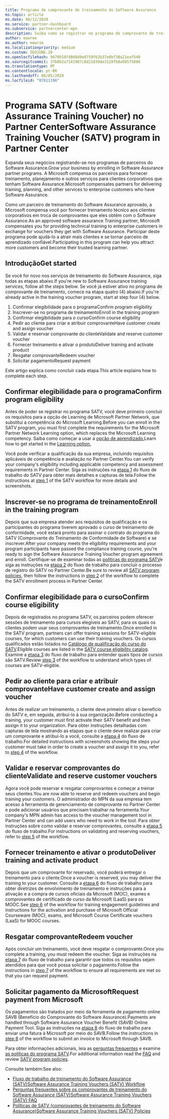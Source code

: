```yaml
---
title: Programa de comprovante de treinamento do Software Assurance
ms.topic: article
ms.date: 06/12/2020
ms.service: partner-dashboard
ms.subservice: partnercenter-mpn
description: Saiba como se registrar no programa de comprovante de treinamento do Software Assurance para que você possa se compensar em fornecer treinamento e planejamento para clientes corporativos.
author: mowree
ms.author: mowrim
ms.localizationpriority: medium
ms.custom: SEOJUNE.20
ms.openlocfilehash: 9470918fd868d9e8759f62b37e0bf30a21eaf540
ms.sourcegitcommit: 37b0b2a7141907c8d21839de3128fb8a98575886
ms.translationtype: MT
ms.contentlocale: pt-BR
ms.lasthandoff: 08/05/2020
ms.locfileid: "87811196"
---
```

# <a name="software-assurance-training-voucher-satv-program-in-partner-center"></a><span data-ttu-id="1e149-103">Programa SATV (Software Assurance Training Voucher) no Partner Center</span><span class="sxs-lookup"><span data-stu-id="1e149-103">Software Assurance Training Voucher (SATV) program in Partner Center</span></span>

<span data-ttu-id="1e149-104">Expanda seus negócios registrando-se nos programas de parceiros do Software Assurance.</span><span class="sxs-lookup"><span data-stu-id="1e149-104">Grow your business by enrolling in Software Assurance partner programs.</span></span> <span data-ttu-id="1e149-105">A Microsoft compensa os parceiros para fornecer treinamento, planejamento e outros serviços para clientes corporativos que tenham Software Assurance.</span><span class="sxs-lookup"><span data-stu-id="1e149-105">Microsoft compensates partners for delivering training, planning, and other services to enterprise customers who have Software Assurance.</span></span>

<span data-ttu-id="1e149-106">Como um parceiro de treinamento do Software Assurance aprovado, a Microsoft compensa você por fornecer treinamento técnico aos clientes corporativos em troca de comprovantes que eles obtêm com o Software Assurance.</span><span class="sxs-lookup"><span data-stu-id="1e149-106">As an approved software assurance Training partner, Microsoft compensates you for providing technical training to enterprise customers in exchange for vouchers they get with Software Assurance.</span></span> <span data-ttu-id="1e149-107">Participar deste programa pode ajudá-lo a atrair mais clientes e se tornar parceiro de aprendizado confiável.</span><span class="sxs-lookup"><span data-stu-id="1e149-107">Participating in this program can help you attract more customers and become their trusted learning partner.</span></span>

## <a name="get-started"></a><span data-ttu-id="1e149-108">Introdução</span><span class="sxs-lookup"><span data-stu-id="1e149-108">Get started</span></span>

<span data-ttu-id="1e149-109">Se você for novo nos serviços de treinamento do Software Assurance, siga todas as etapas abaixo.</span><span class="sxs-lookup"><span data-stu-id="1e149-109">If you're new to Software Assurance training services, follow all the steps below.</span></span> <span data-ttu-id="1e149-110">Se você já estiver ativo no programa de comprovante de treinamento, comece na etapa quatro (4) abaixo.</span><span class="sxs-lookup"><span data-stu-id="1e149-110">If you're already active in the training voucher program, start at step four (4) below.</span></span> 

1. <span data-ttu-id="1e149-111">Confirmar elegibilidade para o programa</span><span class="sxs-lookup"><span data-stu-id="1e149-111">Confirm program eligibility</span></span>
2. <span data-ttu-id="1e149-112">Inscrever-se no programa de treinamento</span><span class="sxs-lookup"><span data-stu-id="1e149-112">Enroll in the training program</span></span>
3. <span data-ttu-id="1e149-113">Confirmar elegibilidade para o curso</span><span class="sxs-lookup"><span data-stu-id="1e149-113">Confirm course eligibility</span></span>
4. <span data-ttu-id="1e149-114">Pedir ao cliente para criar e atribuir comprovante</span><span class="sxs-lookup"><span data-stu-id="1e149-114">Have customer create and assign voucher</span></span>
5. <span data-ttu-id="1e149-115">Validar e reservar comprovante do cliente</span><span class="sxs-lookup"><span data-stu-id="1e149-115">Validate and reserve customer voucher</span></span>
6. <span data-ttu-id="1e149-116">Fornecer treinamento e ativar o produto</span><span class="sxs-lookup"><span data-stu-id="1e149-116">Deliver training and activate product</span></span>
7. <span data-ttu-id="1e149-117">Resgatar comprovante</span><span class="sxs-lookup"><span data-stu-id="1e149-117">Redeem voucher</span></span>
8. <span data-ttu-id="1e149-118">Solicitar pagamento</span><span class="sxs-lookup"><span data-stu-id="1e149-118">Request payment</span></span>

<span data-ttu-id="1e149-119">Este artigo explica como concluir cada etapa.</span><span class="sxs-lookup"><span data-stu-id="1e149-119">This article explains how to complete each step.</span></span>

## <a name="confirm-program-eligibility"></a><span data-ttu-id="1e149-120">Confirmar elegibilidade para o programa</span><span class="sxs-lookup"><span data-stu-id="1e149-120">Confirm program eligibility</span></span>

<span data-ttu-id="1e149-121">Antes de poder se registrar no programa SATV, você deve primeiro concluir os requisitos para a opção de Learning de Microsoft Partner Network, que substitui a competência do Microsoft Learning.</span><span class="sxs-lookup"><span data-stu-id="1e149-121">Before you can enroll in the SATV program, you must first complete the requirements for the Microsoft Partner Network Learning option, which replaces the Microsoft Learning competency.</span></span> <span data-ttu-id="1e149-122">Saiba como começar a usar a [opção de aprendizado.](https://partner.microsoft.com/membership/learning-partners)</span><span class="sxs-lookup"><span data-stu-id="1e149-122">Learn how to get started in the [Learning option.](https://partner.microsoft.com/membership/learning-partners)</span></span>

<span data-ttu-id="1e149-123">Você pode verificar a qualificação da sua empresa, incluindo requisitos aplicáveis de competência e avaliação no Partner Center.</span><span class="sxs-lookup"><span data-stu-id="1e149-123">You can verify your company's eligibility including applicable competency and assessment requirements in Partner Center.</span></span> <span data-ttu-id="1e149-124">Siga as instruções na [etapa 1](https://query.prod.cms.rt.microsoft.com/cms/api/am/binary/RE4s3bB) do fluxo de trabalho do SATV para obter mais detalhes e capturas de tela.</span><span class="sxs-lookup"><span data-stu-id="1e149-124">Follow the instructions at [step 1](https://query.prod.cms.rt.microsoft.com/cms/api/am/binary/RE4s3bB) of the SATV workflow for more details and screenshots.</span></span>

## <a name="enroll-in-the-training-program"></a><span data-ttu-id="1e149-125">Inscrever-se no programa de treinamento</span><span class="sxs-lookup"><span data-stu-id="1e149-125">Enroll in the training program</span></span>

<span data-ttu-id="1e149-126">Depois que sua empresa atender aos requisitos de qualificação e os participantes do programa tiverem aprovado o curso de treinamento de conformidade, você estará pronto para assinar o contrato do programa do SATV (Comprovante do Treinamento de Conformidade de Software) e se inscrever.</span><span class="sxs-lookup"><span data-stu-id="1e149-126">After your company meets the eligibility requirements and your program participants have passed the compliance training course, you're ready to sign the Software Assurance Training Voucher program agreement and enroll.</span></span> <span data-ttu-id="1e149-127">Certifique-se de examinar todas as [políticas do programa SATV](https://query.prod.cms.rt.microsoft.com/cms/api/am/binary/RE3koEP)e siga as instruções na [etapa 2](https://query.prod.cms.rt.microsoft.com/cms/api/am/binary/RE4s3bB) do fluxo de trabalho para concluir o processo de registro do SATV no Partner Center.</span><span class="sxs-lookup"><span data-stu-id="1e149-127">Be sure to review all [SATV program policies](https://query.prod.cms.rt.microsoft.com/cms/api/am/binary/RE3koEP), then follow the instructions in [step 2](https://query.prod.cms.rt.microsoft.com/cms/api/am/binary/RE4s3bB) of the workflow to complete the SATV enrollment process in Partner Center.</span></span>


## <a name="confirm-course-eligibility"></a><span data-ttu-id="1e149-128">Confirmar elegibilidade para o curso</span><span class="sxs-lookup"><span data-stu-id="1e149-128">Confirm course eligibility</span></span>
<span data-ttu-id="1e149-129">Depois de registrados no programa SATV, os parceiros podem oferecer sessões de treinamento para cursos elegíveis ao SATV, para os quais os clientes podem usar seus comprovantes de treinamento.</span><span class="sxs-lookup"><span data-stu-id="1e149-129">Once enrolled in the SATV program, partners can offer training sessions for SATV-eligible courses, for which customers can use their training vouchers.</span></span> <span data-ttu-id="1e149-130">Os cursos qualificados estão listados no [Catálogo de qualificação do curso do SATV](https://savl-catalog.microsoft.com/).</span><span class="sxs-lookup"><span data-stu-id="1e149-130">Eligible courses are listed in the [SATV course eligibility catalog](https://savl-catalog.microsoft.com/).</span></span> <span data-ttu-id="1e149-131">Examine a [etapa 3](https://query.prod.cms.rt.microsoft.com/cms/api/am/binary/RE4s3bB) do fluxo de trabalho para entender quais tipos de cursos são SATV.</span><span class="sxs-lookup"><span data-stu-id="1e149-131">Review [step 3](https://query.prod.cms.rt.microsoft.com/cms/api/am/binary/RE4s3bB) of the workflow to understand which types of courses are SATV-eligible.</span></span>

## <a name="have-customer-create-and-assign-voucher"></a><span data-ttu-id="1e149-132">Pedir ao cliente para criar e atribuir comprovante</span><span class="sxs-lookup"><span data-stu-id="1e149-132">Have customer create and assign voucher</span></span>

<span data-ttu-id="1e149-133">Antes de realizar um treinamento, o cliente deve primeiro ativar o benefício do SATV e, em seguida, atribuí-lo à sua organização.</span><span class="sxs-lookup"><span data-stu-id="1e149-133">Before conducting a training, your customer must first activate their SATV benefit and then assign it to your organization.</span></span> <span data-ttu-id="1e149-134">Para obter instruções detalhadas com capturas de tela mostrando as etapas que o cliente deve realizar para criar um comprovante e atribuí-lo a você, consulte a [etapa 4](https://query.prod.cms.rt.microsoft.com/cms/api/am/binary/RE4s3bB) do fluxo de trabalho.</span><span class="sxs-lookup"><span data-stu-id="1e149-134">For detailed instructions with screenshots showing the steps your customer must take in order to create a voucher and assign it to you, refer to [step 4](https://query.prod.cms.rt.microsoft.com/cms/api/am/binary/RE4s3bB) of the workflow.</span></span>

## <a name="validate-and-reserve-customer-vouchers"></a><span data-ttu-id="1e149-135">Validar e reservar comprovantes do cliente</span><span class="sxs-lookup"><span data-stu-id="1e149-135">Validate and reserve customer vouchers</span></span>

<span data-ttu-id="1e149-136">Agora você pode reservar e resgatar comprovantes e começar a treinar seus clientes.</span><span class="sxs-lookup"><span data-stu-id="1e149-136">You are now able to reserve and redeem vouchers and begin training your customers.</span></span> <span data-ttu-id="1e149-137">O administrador do MPN da sua empresa tem acesso à ferramenta de gerenciamento de comprovante no Partner Center e pode adicionar usuários que precisam trabalhar na ferramenta.</span><span class="sxs-lookup"><span data-stu-id="1e149-137">Your company's MPN admin has access to the voucher management tool in Partner Center and can add users who need to work in the tool.</span></span> <span data-ttu-id="1e149-138">Para obter instruções sobre como validar e reservar comprovantes, consulte a [etapa 5](https://query.prod.cms.rt.microsoft.com/cms/api/am/binary/RE4s3bB) do fluxo de trabalho.</span><span class="sxs-lookup"><span data-stu-id="1e149-138">For instructions on validating and reserving vouchers, refer to [step 5](https://query.prod.cms.rt.microsoft.com/cms/api/am/binary/RE4s3bB) of the workflow.</span></span>

## <a name="deliver-training-and-activate-product"></a><span data-ttu-id="1e149-139">Fornecer treinamento e ativar o produto</span><span class="sxs-lookup"><span data-stu-id="1e149-139">Deliver training and activate product</span></span>

<span data-ttu-id="1e149-140">Depois que um comprovante for reservado, você poderá entregar o treinamento para o cliente.</span><span class="sxs-lookup"><span data-stu-id="1e149-140">Once a voucher is reserved, you may deliver the training to your customer.</span></span> <span data-ttu-id="1e149-141">Consulte a [etapa 6](https://query.prod.cms.rt.microsoft.com/cms/api/am/binary/RE4s3bB) do fluxo de trabalho para obter diretrizes de envolvimento de treinamento e instruções para a ativação e a compra de cursos oficiais da Microsoft (MOC), exames e comprovantes de certificado de curso da Microsoft (LaaS) para os MOOC.</span><span class="sxs-lookup"><span data-stu-id="1e149-141">See [step 6](https://query.prod.cms.rt.microsoft.com/cms/api/am/binary/RE4s3bB) of the workflow for training engagement guidelines and instructions for the activation and purchase of Microsoft Official Courseware (MOC), exams, and Microsoft Course Certificate vouchers (LaaS) for MOOC courses.</span></span>

## <a name="redeem-voucher"></a><span data-ttu-id="1e149-142">Resgatar comprovante</span><span class="sxs-lookup"><span data-stu-id="1e149-142">Redeem voucher</span></span>

<span data-ttu-id="1e149-143">Após concluir um treinamento, você deve resgatar o comprovante.</span><span class="sxs-lookup"><span data-stu-id="1e149-143">Once you complete a training, you must redeem the voucher.</span></span> <span data-ttu-id="1e149-144">Siga as instruções na [etapa 7](https://query.prod.cms.rt.microsoft.com/cms/api/am/binary/RE4s3bB) do fluxo de trabalho para garantir que todos os requisitos sejam atendidos para que você possa solicitar o pagamento.</span><span class="sxs-lookup"><span data-stu-id="1e149-144">Follow the instructions in [step 7](https://query.prod.cms.rt.microsoft.com/cms/api/am/binary/RE4s3bB) of the workflow to ensure all requirements are met so that you can request payment.</span></span> 


## <a name="request-payment-from-microsoft"></a><span data-ttu-id="1e149-145">Solicitar pagamento da Microsoft</span><span class="sxs-lookup"><span data-stu-id="1e149-145">Request payment from Microsoft</span></span>

<span data-ttu-id="1e149-146">Os pagamentos são tratados por meio da ferramenta de pagamento online SAVB (Benefício do Comprovante do Software Assurance).</span><span class="sxs-lookup"><span data-stu-id="1e149-146">Payments are handled through Software Assurance Voucher Benefit (SAVB) Online Payment Tool.</span></span> <span data-ttu-id="1e149-147">Siga as instruções na [etapa 8](https://query.prod.cms.rt.microsoft.com/cms/api/am/binary/RE4s3bB) do fluxo de trabalho para enviar uma fatura à Microsoft por meio do SAVB.</span><span class="sxs-lookup"><span data-stu-id="1e149-147">Follow the instructions in [step 8](https://query.prod.cms.rt.microsoft.com/cms/api/am/binary/RE4s3bB) of the workflow to submit an invoice to Microsoft through SAVB.</span></span> 

<span data-ttu-id="1e149-148">Para obter informações adicionais, leia as [perguntas frequentes](https://query.prod.cms.rt.microsoft.com/cms/api/am/binary/RE3kz5o) e examine [as políticas do programa SATV](https://query.prod.cms.rt.microsoft.com/cms/api/am/binary/RE3koEP).</span><span class="sxs-lookup"><span data-stu-id="1e149-148">For additional information read the [FAQ](https://query.prod.cms.rt.microsoft.com/cms/api/am/binary/RE3kz5o) and review [SATV program policies](https://query.prod.cms.rt.microsoft.com/cms/api/am/binary/RE3koEP).</span></span>

<span data-ttu-id="1e149-149">Consulte também:</span><span class="sxs-lookup"><span data-stu-id="1e149-149">See also:</span></span>

- [<span data-ttu-id="1e149-150">Fluxo de trabalho de treinamento do Software Assurance (SATV)</span><span class="sxs-lookup"><span data-stu-id="1e149-150">Software Assurance Training Vouchers (SATV) Workflow</span></span>](https://query.prod.cms.rt.microsoft.com/cms/api/am/binary/RE4s3bB)
- [<span data-ttu-id="1e149-151">Perguntas frequentes sobre os comprovantes de treinamento do Software Assurance (SATV)</span><span class="sxs-lookup"><span data-stu-id="1e149-151">Software Assurance Training Vouchers (SATV) FAQ</span></span>](https://query.prod.cms.rt.microsoft.com/cms/api/am/binary/RE3kz5o)
- [<span data-ttu-id="1e149-152">Políticas de SATV (comprovantes de treinamento do Software Assurance)</span><span class="sxs-lookup"><span data-stu-id="1e149-152">Software Assurance Training Vouchers (SATV) Policies</span></span>](https://query.prod.cms.rt.microsoft.com/cms/api/am/binary/RE3koEP)
